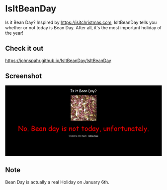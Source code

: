 # IsItBeanDay
Is it Bean Day? Inspired by https://isitchristmas.com, IsItBeanDay tells you whether or not today is Bean Day. After all, it's the most important holiday of the year!

## Check it out
https://johnspahr.github.io/IsItBeanDay/IsItBeanDay

## Screenshot
![Screenshot](https://github.com/JohnSpahr/IsItBeanDay/blob/master/BeanDay.PNG?raw=true)

## Note
Bean Day is actually a real Holiday on January 6th.
